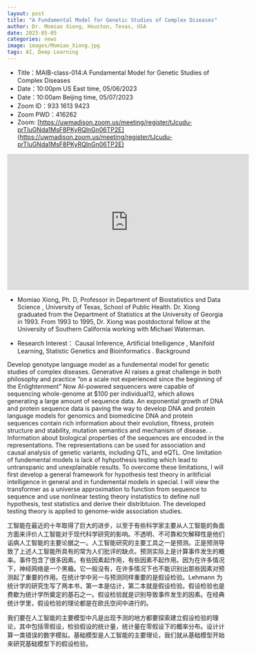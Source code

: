 ```yaml
---
layout: post
title: "A Fundamental Model for Genetic Studies of Complex Diseases"
author: Dr. Momiao Xiong, Houston, Texas, USA
date: 2023-05-05
categories: news
image: images/Momiao_Xiong.jpg
tags: AI, Deep Learning
---
```


- Title：MAIB-class-014:A Fundamental Model for Genetic Studies of Complex Diseases
- Date：10:00pm US East time, 05/06/2023
- Date：10:00am Beijing time, 05/07/2023
- Zoom  ID：933 1613 9423
- Zoom PWD：416262
- Zoom: [https://uwmadison.zoom.us/meeting/register/tJcudu-prTIuGNda1MsF8PKyRQlnGn06TP2E](https://uwmadison.zoom.us/meeting/register/tJcudu-prTIuGNda1MsF8PKyRQlnGn06TP2E)

<p align="center">
<iframe width="560" height="315" src="https://www.youtube.com/embed/hKpz3rairr0" title="YouTube video player" frameborder="0" allow="accelerometer; autoplay; clipboard-write; encrypted-media; gyroscope; picture-in-picture" allowfullscreen></iframe>
</p>

* Momiao Xiong, Ph. D, Professor in Department of Biostatistics snd Data Science , University of Texas, School of Public Health. Dr. Xiong graduated from the Department of Statistics at the University of Georgia in 1993. From 1993 to 1995, Dr. Xiong was postdoctoral fellow at the University of Southern California working with Michael Waterman.

* Research Interest： Causal Inference, Artificial Intelligence , Manifold Learning, Statistic Genetics and Bioinformatics .
Background

Develop genotype language model as a fundemental model for genetic studies of complex diseases. Generative AI raises a great challenge in both philosophy and practice “on a scale not experienced since the beginning of the Enlightenment” 
Now AI-powered sequencers were capable of sequencing whole-genome  at $100 per individual12, which allows generating a large amount of sequence data. An exponential growth of DNA and protein sequence data is paving the way to develop DNA and protein language models for genomics and biomedicine
DNA and protein sequences contain rich information about their evolution, fitness,  protein structure and stability, mutation semantics and mechanism of disease.
. Information about biological properties of the sequences are encoded in the representations. The representations can be used for  association and causal analysis of genetic variants, including QTL,  and eQTL.
One limitation of fundemental models is lack of hyhpothesis testing which lead to untranspanic and unexplainable results. To overcome these limitations, I will first develop a general framework 
for hypothesis test theory in aritificial intelligence in general and in fundemental models in special. I will view the transformer as a universe approximation
to function from sequence to sequence and use nonlinear testing theory instatistics to define null hypothesis, test statistics and derive their distribtuion.
The developed testing theory is applied to genome-wide association studies.

工智能在最近的十年取得了巨大的进步，以至于有些科学家主要从人工智能的負面方面来评价人工智能对于现代科学研究的影响。不透明、不可靠和欠解释性是他们诟病人工智能的主要论据之一。人工智能研究的主要工具之一是预测。正是预测导致了上述人工智能所具有的常为人们批评的缺点。预测实际上是计算事件发生的概率。事件包含了很多因素。有些因素起作用，有些因素不起作用。因为在许多情况下，神经网络是一个黑箱。它一般没有，在许多情况下也不能识别出那些因素对预测起了重要的作用。在统计学中另一与预测同样重要的是假设检验。Lehmann 为统计学的研究生写了两本书，第一本是估计，第二本就是假设检验。假设检验也是费歇为统计学所奠定的基石之一。假设检验就是识别导致事件发生的因素。在经典统计学里，假设检验的理论都是在欧氏空间中进行的。

我们要在人工智能的主要模型中凡是出现予测的地方都要探索建立假设检验的理论，其中包括零假设，检验假设的统计量，统计量在零假设下的概率分布。设计计算一类错误的数字模拟。基础模型是人工智能的主要理论，我们就从基础模型开始来研究基础模型下的假设检验。
